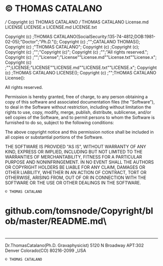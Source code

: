 
# © THOMAS CATALANO

*/* Copyright (c) THOMAS CATALANO */*
THOMAS CATALANO License.md
LICENSE
LICENSE.x
LICENSE.md
LICENSE.txt

Copyright (c) ;THOMAS CATALANO(SocialSecurity:135-74-4812;DOB:1981-02-05);"Doctor";"_Ph.D._"();
Copyright (c) ;"";CATALANO THOMAS();
Copyright (c) ;"THOMAS CATALANO";
Copyright (c) ;Copyright (c);
Copyright (c) ;"";"Copyright (c)";
Copyright (c) ;"";"All rights reserved.";
Copyright (c) ;"";"License";"License""License.md""License.txt""License.x";
Copyright (c) ;"";LICENSE;"LICENSE""LICENSE.md""LICENSE.txt""LICENSE.x";
Copyright (c) ;THOMAS CATALANO LICENSE();
Copyright (c) ;"";THOMAS CATALANO License():


All rights reserved.             

Permission is hereby granted, free of charge, to any person obtaining a copy
of this software and associated documentation files (the "Software"), to deal
in the Software without restriction, including without limitation the rights
to use, copy, modify, merge, publish, distribute, sublicense, and/or sell
copies of the Software, and to permit persons to whom the Software is
furnished to do so, subject to the following conditions:

The above copyright notice and this permission notice shall be included in all
copies or substantial portions of the Software.

THE SOFTWARE IS PROVIDED "AS IS", WITHOUT WARRANTY OF ANY KIND, EXPRESS OR
IMPLIED, INCLUDING BUT NOT LIMITED TO THE WARRANTIES OF MERCHANTABILITY,
FITNESS FOR A PARTICULAR PURPOSE AND NONINFRINGEMENT. IN NO EVENT SHALL THE
AUTHORS OR COPYRIGHT HOLDERS BE LIABLE FOR ANY CLAIM, DAMAGES OR OTHER
LIABILITY, WHETHER IN AN ACTION OF CONTRACT, TORT OR OTHERWISE, ARISING FROM,
OUT OF OR IN CONNECTION WITH THE SOFTWARE OR THE USE OR OTHER DEALINGS IN THE
SOFTWARE.

    © THOMAS CATALANO

# github.com/tomsnode/Copyright/blob/master/README.md\


#

--------------
Dr.ThomasCatalano(Ph.D. Gravaphysicist)
5120 N Broadway APT:302
Denver Colorado(CO) 80216-2099 _USA

    © THOMAS CATALANO
